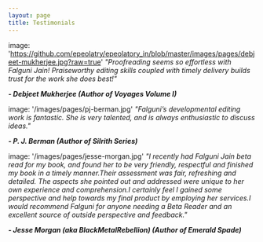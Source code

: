 ```yaml
---
layout: page
title: Testimonials
---
```


image: 'https://github.com/epeolatry/epeolatory_in/blob/master/images/pages/debjeet-mukherjee.jpg?raw=true'
*"Proofreading seems so effortless with Falguni Jain! Praiseworthy editing skills coupled with timely delivery builds trust for the work she does best!"*

***- Debjeet Mukherjee
(Author of Voyages Volume I)***


image: '/images/pages/pj-berman.jpg'
*"Falguni’s developmental editing work is fantastic. She is very talented, and is always enthusiastic to discuss ideas."*

***- P. J. Berman
(Author of Silrith Series)***


image: '/images/pages/jesse-morgan.jpg'
*"I recently had Falguni Jain beta read for my book, and found her to be very friendly, respectful and finished my book in a timely manner.Their assessment was fair, refreshing and detailed. The aspects she pointed out and addressed were unique to her own experience and comprehension.I certainly feel I gained some perspective and help towards my final product by employing her services.I would recommend Falguni for anyone needing a Beta Reader and an excellent source of outside perspective and feedback."*

***- Jesse Morgan (aka BlackMetalRebellion)
(Author of Emerald Spade)***
